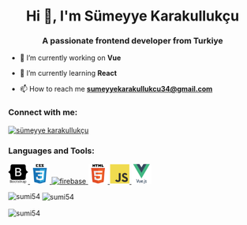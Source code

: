 <h1 align="center">Hi 👋, I'm Sümeyye Karakullukçu</h1>
<h3 align="center">A passionate frontend developer from Turkiye</h3>

- 🔭 I’m currently working on **Vue**

- 🌱 I’m currently learning **React**

- 📫 How to reach me **sumeyyekarakullukcu34@gmail.com**

<h3 align="left">Connect with me:</h3>
<p align="left">
<a href="https://linkedin.com/in/sümeyye karakullukçu" target="blank"><img align="center" src="https://raw.githubusercontent.com/rahuldkjain/github-profile-readme-generator/master/src/images/icons/Social/linked-in-alt.svg" alt="sümeyye karakullukçu" height="30" width="40" /></a>
</p>

<h3 align="left">Languages and Tools:</h3>
<p align="left"> <a href="https://getbootstrap.com" target="_blank" rel="noreferrer"> <img src="https://raw.githubusercontent.com/devicons/devicon/master/icons/bootstrap/bootstrap-plain-wordmark.svg" alt="bootstrap" width="40" height="40"/> </a> <a href="https://www.w3schools.com/css/" target="_blank" rel="noreferrer"> <img src="https://raw.githubusercontent.com/devicons/devicon/master/icons/css3/css3-original-wordmark.svg" alt="css3" width="40" height="40"/> </a> <a href="https://firebase.google.com/" target="_blank" rel="noreferrer"> <img src="https://www.vectorlogo.zone/logos/firebase/firebase-icon.svg" alt="firebase" width="40" height="40"/> </a> <a href="https://www.w3.org/html/" target="_blank" rel="noreferrer"> <img src="https://raw.githubusercontent.com/devicons/devicon/master/icons/html5/html5-original-wordmark.svg" alt="html5" width="40" height="40"/> </a> <a href="https://developer.mozilla.org/en-US/docs/Web/JavaScript" target="_blank" rel="noreferrer"> <img src="https://raw.githubusercontent.com/devicons/devicon/master/icons/javascript/javascript-original.svg" alt="javascript" width="40" height="40"/> </a> <a href="https://vuejs.org/" target="_blank" rel="noreferrer"> <img src="https://raw.githubusercontent.com/devicons/devicon/master/icons/vuejs/vuejs-original-wordmark.svg" alt="vuejs" width="40" height="40"/> </a> </p>

<p><img align="left" src="https://github-readme-stats.vercel.app/api/top-langs?username=sumi54&show_icons=true&locale=en&layout=compact" alt="sumi54" /></p>

<p>&nbsp;<img align="center" src="https://github-readme-stats.vercel.app/api?username=sumi54&show_icons=true&locale=en" alt="sumi54" /></p>

<p><img align="center" src="https://github-readme-streak-stats.herokuapp.com/?user=sumi54&" alt="sumi54" /></p>
